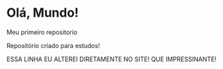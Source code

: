# Olá, Mundo!
 Meu primeiro repositorio
 
 Repositório criado para estudos! 
 
 ESSA LINHA EU ALTEREI DIRETAMENTE NO SITE! QUE IMPRESSINANTE!
